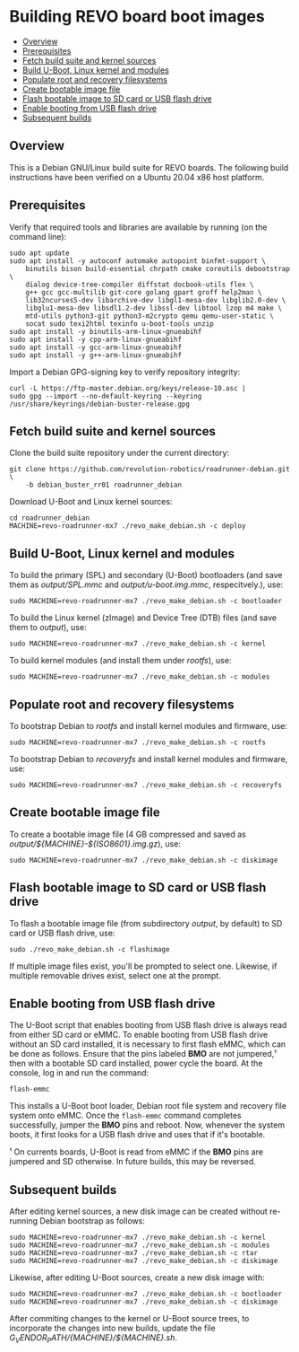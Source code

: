 # Building REVO board boot images

- [Overview](#overview)
- [Prerequisites](#prerequisites)
- [Fetch build suite and kernel sources](#fetch-build-suite-and-kernel-sources)
- [Build U-Boot, Linux kernel and modules](#build-u-boot-linux-kernel-and-modules)
- [Populate root and recovery filesystems](#populate-root-and-recovery-filesystems)
- [Create bootable image file](#create-bootable-image-file)
- [Flash bootable image to SD card or USB flash drive](#flash-bootable-image-to-sd-card-or-usb-flash-drive)
- [Enable booting from USB flash drive](#enable-booting-from-usb-flash-drive)
- [Subsequent builds](#subsequent-builds)

## Overview
This is a Debian GNU/Linux build suite for REVO boards.
The following build instructions have been verified on a Ubuntu 20.04 x86 host platform.

## Prerequisites
Verify that required tools and libraries are available by running (on
the command line):

```shell
sudo apt update
sudo apt install -y autoconf automake autopoint binfmt-support \
    binutils bison build-essential chrpath cmake coreutils debootstrap \
    dialog device-tree-compiler diffstat docbook-utils flex \
    g++ gcc gcc-multilib git-core golang gpart groff help2man \
    lib32ncurses5-dev libarchive-dev libgl1-mesa-dev libglib2.0-dev \
    libglu1-mesa-dev libsdl1.2-dev libssl-dev libtool lzop m4 make \
    mtd-utils python3-git python3-m2crypto qemu qemu-user-static \
    socat sudo texi2html texinfo u-boot-tools unzip
sudo apt install -y binutils-arm-linux-gnueabihf
sudo apt install -y cpp-arm-linux-gnueabihf
sudo apt install -y gcc-arm-linux-gnueabihf
sudo apt install -y g++-arm-linux-gnueabihf

```

Import a Debian GPG-signing key to verify repository integrity:

```shell
curl -L https://ftp-master.debian.org/keys/release-10.asc |
sudo gpg --import --no-default-keyring --keyring /usr/share/keyrings/debian-buster-release.gpg
```

## Fetch build suite and kernel sources
Clone the build suite repository under the current directory:

```shell
git clone https://github.com/revolution-robotics/roadrunner-debian.git \
    -b debian_buster_rr01 roadrunner_debian
```

Download U-Boot and Linux kernel sources:

```shell
cd roadrunner_debian
MACHINE=revo-roadrunner-mx7 ./revo_make_debian.sh -c deploy
```

## Build U-Boot, Linux kernel and modules
To build the primary (SPL) and secondary (U-Boot) bootloaders (and save
them as _output/SPL.mmc_ and _output/u-boot.img.mmc_, respecitvely.), use:


```shell
sudo MACHINE=revo-roadrunner-mx7 ./revo_make_debian.sh -c bootloader
```

To build the Linux kernel (zImage) and Device Tree (DTB) files (and save
them to _output_), use:

```shell
sudo MACHINE=revo-roadrunner-mx7 ./revo_make_debian.sh -c kernel
```

To build kernel modules (and install them under _rootfs_), use:

```shell
sudo MACHINE=revo-roadrunner-mx7 ./revo_make_debian.sh -c modules
```

## Populate root and recovery filesystems
To bootstrap Debian to _rootfs_ and install kernel modules and
firmware, use:

```shell
sudo MACHINE=revo-roadrunner-mx7 ./revo_make_debian.sh -c rootfs
```

To bootstrap Debian to _recoveryfs_ and install kernel modules and
firmware, use:

```shell
sudo MACHINE=revo-roadrunner-mx7 ./revo_make_debian.sh -c recoveryfs
```

## Create bootable image file

To create a  bootable image file (4 GB compressed and saved as
_output/\${MACHINE}-\${ISO8601}.img.gz_), use:

```shell
sudo MACHINE=revo-roadrunner-mx7 ./revo_make_debian.sh -c diskimage
```

## Flash bootable image to SD card or USB flash drive
To flash a bootable image file (from subdirectory _output_, by
default) to SD card or USB flash drive, use:

```shell
sudo ./revo_make_debian.sh -c flashimage
```

If multiple image files exist, you'll be prompted to select one. Likewise, if
multiple removable drives exist, select one at the prompt.

## Enable booting from USB flash drive
The U-Boot script that enables booting from USB flash drive is always
read from either SD card or eMMC. To enable booting from USB flash
drive without an SD card installed, it is necessary to first flash
eMMC, which can be done as follows. Ensure that the pins labeled
__BMO__ are not jumpered,¹ then with a bootable SD card installed,
power cycle the board. At the console, log in and run the command:

```
flash-emmc
```

This installs a U-Boot boot loader, Debian root file system and
recovery file system onto eMMC. Once the `flash-emmc` command
completes successfully, jumper the __BMO__ pins and reboot. Now,
whenever the system boots, it first looks for a USB flash drive and
uses that if it's bootable.

¹ On currents boards, U-Boot is read from eMMC if the __BMO__ pins are
jumpered and SD otherwise. In future builds, this may be reversed.

## Subsequent builds
After editing kernel sources, a new disk image can be created without
re-running Debian bootstrap as follows:

```shell
sudo MACHINE=revo-roadrunner-mx7 ./revo_make_debian.sh -c kernel
sudo MACHINE=revo-roadrunner-mx7 ./revo_make_debian.sh -c modules
sudo MACHINE=revo-roadrunner-mx7 ./revo_make_debian.sh -c rtar
sudo MACHINE=revo-roadrunner-mx7 ./revo_make_debian.sh -c diskimage
```

Likewise, after editing U-Boot sources, create a new disk image with:

```shell
sudo MACHINE=revo-roadrunner-mx7 ./revo_make_debian.sh -c bootloader
sudo MACHINE=revo-roadrunner-mx7 ./revo_make_debian.sh -c diskimage
```

After commiting changes to the kernel or U-Boot source trees, to
incorporate the changes into new builds, update
the file *${G_VENDOR_PATH}/${MACHINE}/${MACHINE}.sh*.
